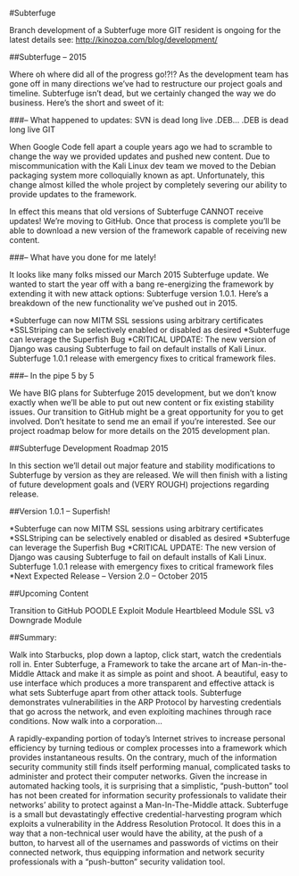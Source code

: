 #Subterfuge

Branch development of a Subterfuge more GIT resident is ongoing for the latest details see: http://kinozoa.com/blog/development/


##Subterfuge – 2015

Where oh where did all of the progress go!?!? As the development team has gone off in many directions we’ve had to restructure our project goals and timeline. Subterfuge isn’t dead, but we certainly changed the way we do business. Here’s the short and sweet of it:

###– What happened to updates: SVN is dead long live .DEB… .DEB is dead long live GIT

When Google Code fell apart a couple years ago we had to scramble to change the way we provided updates and pushed new content. Due to miscommunication with the Kali Linux dev team we moved to the Debian packaging system more colloquially known as apt. Unfortunately, this change almost killed the whole project by completely severing our ability to provide updates to the framework.

In effect this means that old versions of Subterfuge CANNOT receive updates! We’re moving to GitHub. Once that process is complete you’ll be able to download a new version of the framework capable of receiving new content.

###– What have you done for me lately!

It looks like many folks missed our March 2015 Subterfuge update. We wanted to start the year off with a bang re-energizing the framework by extending it with new attack options: Subterfuge version 1.0.1. Here’s a breakdown of the new functionality we’ve pushed out in 2015.

*Subterfuge can now MITM SSL sessions using arbitrary certificates
*SSLStriping can be selectively enabled or disabled as desired
*Subterfuge can leverage the Superfish Bug
*CRITICAL UPDATE: The new version of Django was causing Subterfuge to fail on default installs of Kali Linux. Subterfuge 1.0.1 release with emergency fixes to critical framework files.

###– In the pipe 5 by 5

We have BIG plans for Subterfuge 2015 development, but we don’t know exactly when we’ll be able to put out new content or fix existing stability issues. Our transition to GitHub might be a great opportunity for you to get involved. Don’t hesitate to send me an email if you’re interested. See our project roadmap below for more details on the 2015 development plan.

##Subterfuge Development Roadmap 2015

In this section we’ll detail out major feature and stability modifications to Subterfuge by version as they are released. We will then finish with a listing of future development goals and (VERY ROUGH) projections regarding release.

##Version 1.0.1 – Superfish!

*Subterfuge can now MITM SSL sessions using arbitrary certificates
*SSLStriping can be selectively enabled or disabled as desired
*Subterfuge can leverage the Superfish Bug
*CRITICAL UPDATE: The new version of Django was causing Subterfuge to fail on default installs of Kali Linux. Subterfuge 1.0.1 release with emergency fixes to critical framework files
*Next Expected Release – Version 2.0 – October 2015

##Upcoming Content

Transition to GitHub
POODLE Exploit Module
Heartbleed Module
SSL v3 Downgrade Module


##Summary:

Walk into Starbucks, plop down a laptop, click start, watch the credentials roll in. Enter Subterfuge, a Framework to take the arcane art of Man-in-the-Middle Attack and make it as simple as point and shoot. A beautiful, easy to use interface which produces a more transparent and effective attack is what sets Subterfuge apart from other attack tools. Subterfuge demonstrates vulnerabilities in the ARP Protocol by harvesting credentials that go across the network, and even exploiting machines through race conditions. Now walk into a corporation…

A rapidly-expanding portion of today’s Internet strives to increase personal efficiency by turning tedious or complex processes into a framework which provides instantaneous results. On the contrary, much of the information security community still finds itself performing manual, complicated tasks to administer and protect their computer networks. Given the increase in automated hacking tools, it is surprising that a simplistic, “push-button” tool has not been created for information security professionals to validate their networks’ ability to protect against a Man-In-The-Middle attack. Subterfuge is a small but devastatingly effective credential-harvesting program which exploits a vulnerability in the Address Resolution Protocol. It does this in a way that a non-technical user would have the ability, at the push of a button, to harvest all of the usernames and passwords of victims on their connected network, thus equipping information and network security professionals with a “push-button” security validation tool.


